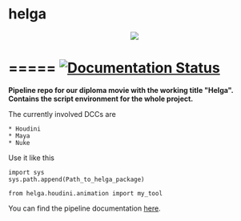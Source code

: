 
helga
=====

<div align="center">
	<a href="http://helga-docs.readthedocs.org/" target="_blank"><img src="http://www.kiiia.com/helga/images/github_readme_header.jpg"></a>
</div>

=====
[![Documentation Status](https://readthedocs.org/projects/helga-docs/badge/?version=latest)](https://readthedocs.org/projects/helga-docs/?badge=latest)
=====

**Pipeline repo for our diploma movie with the working title "Helga". Contains the script environment for the whole project.**

The currently involved DCCs are
	
	* Houdini
	* Maya
	* Nuke

Use it like this

	import sys
	sys.path.append(Path_to_helga_package)

	from helga.houdini.animation import my_tool

You can find the pipeline documentation [here](http://helga-docs.readthedocs.org/).